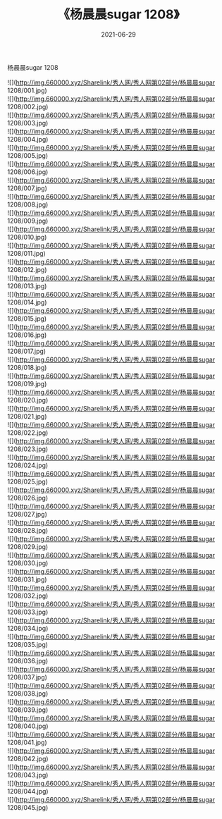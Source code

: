 ﻿---
layout: post
title:  《杨晨晨sugar 1208》
date:   2021-06-29
img: http://img.660000.xyz/Sharelink/秀人网/秀人网第02部分/杨晨晨sugar 1208/000.jpg
categories: [美女, 清纯, 唯美]
---

杨晨晨sugar 1208

  ![](http://img.660000.xyz/Sharelink/秀人网/秀人网第02部分/杨晨晨sugar 1208/001.jpg) <br> ![](http://img.660000.xyz/Sharelink/秀人网/秀人网第02部分/杨晨晨sugar 1208/002.jpg) <br> ![](http://img.660000.xyz/Sharelink/秀人网/秀人网第02部分/杨晨晨sugar 1208/003.jpg) <br> ![](http://img.660000.xyz/Sharelink/秀人网/秀人网第02部分/杨晨晨sugar 1208/004.jpg) <br> ![](http://img.660000.xyz/Sharelink/秀人网/秀人网第02部分/杨晨晨sugar 1208/005.jpg) <br> ![](http://img.660000.xyz/Sharelink/秀人网/秀人网第02部分/杨晨晨sugar 1208/006.jpg) <br> ![](http://img.660000.xyz/Sharelink/秀人网/秀人网第02部分/杨晨晨sugar 1208/007.jpg) <br> ![](http://img.660000.xyz/Sharelink/秀人网/秀人网第02部分/杨晨晨sugar 1208/008.jpg) <br> ![](http://img.660000.xyz/Sharelink/秀人网/秀人网第02部分/杨晨晨sugar 1208/009.jpg) <br> ![](http://img.660000.xyz/Sharelink/秀人网/秀人网第02部分/杨晨晨sugar 1208/010.jpg) <br> ![](http://img.660000.xyz/Sharelink/秀人网/秀人网第02部分/杨晨晨sugar 1208/011.jpg) <br> ![](http://img.660000.xyz/Sharelink/秀人网/秀人网第02部分/杨晨晨sugar 1208/012.jpg) <br> ![](http://img.660000.xyz/Sharelink/秀人网/秀人网第02部分/杨晨晨sugar 1208/013.jpg) <br> ![](http://img.660000.xyz/Sharelink/秀人网/秀人网第02部分/杨晨晨sugar 1208/014.jpg) <br> ![](http://img.660000.xyz/Sharelink/秀人网/秀人网第02部分/杨晨晨sugar 1208/015.jpg) <br> ![](http://img.660000.xyz/Sharelink/秀人网/秀人网第02部分/杨晨晨sugar 1208/016.jpg) <br> ![](http://img.660000.xyz/Sharelink/秀人网/秀人网第02部分/杨晨晨sugar 1208/017.jpg) <br> ![](http://img.660000.xyz/Sharelink/秀人网/秀人网第02部分/杨晨晨sugar 1208/018.jpg) <br> ![](http://img.660000.xyz/Sharelink/秀人网/秀人网第02部分/杨晨晨sugar 1208/019.jpg) <br> ![](http://img.660000.xyz/Sharelink/秀人网/秀人网第02部分/杨晨晨sugar 1208/020.jpg) <br> ![](http://img.660000.xyz/Sharelink/秀人网/秀人网第02部分/杨晨晨sugar 1208/021.jpg) <br> ![](http://img.660000.xyz/Sharelink/秀人网/秀人网第02部分/杨晨晨sugar 1208/022.jpg) <br> ![](http://img.660000.xyz/Sharelink/秀人网/秀人网第02部分/杨晨晨sugar 1208/023.jpg) <br> ![](http://img.660000.xyz/Sharelink/秀人网/秀人网第02部分/杨晨晨sugar 1208/024.jpg) <br> ![](http://img.660000.xyz/Sharelink/秀人网/秀人网第02部分/杨晨晨sugar 1208/025.jpg) <br> ![](http://img.660000.xyz/Sharelink/秀人网/秀人网第02部分/杨晨晨sugar 1208/026.jpg) <br> ![](http://img.660000.xyz/Sharelink/秀人网/秀人网第02部分/杨晨晨sugar 1208/027.jpg) <br> ![](http://img.660000.xyz/Sharelink/秀人网/秀人网第02部分/杨晨晨sugar 1208/028.jpg) <br> ![](http://img.660000.xyz/Sharelink/秀人网/秀人网第02部分/杨晨晨sugar 1208/029.jpg) <br> ![](http://img.660000.xyz/Sharelink/秀人网/秀人网第02部分/杨晨晨sugar 1208/030.jpg) <br> ![](http://img.660000.xyz/Sharelink/秀人网/秀人网第02部分/杨晨晨sugar 1208/031.jpg) <br> ![](http://img.660000.xyz/Sharelink/秀人网/秀人网第02部分/杨晨晨sugar 1208/032.jpg) <br> ![](http://img.660000.xyz/Sharelink/秀人网/秀人网第02部分/杨晨晨sugar 1208/033.jpg) <br> ![](http://img.660000.xyz/Sharelink/秀人网/秀人网第02部分/杨晨晨sugar 1208/034.jpg) <br> ![](http://img.660000.xyz/Sharelink/秀人网/秀人网第02部分/杨晨晨sugar 1208/035.jpg) <br> ![](http://img.660000.xyz/Sharelink/秀人网/秀人网第02部分/杨晨晨sugar 1208/036.jpg) <br> ![](http://img.660000.xyz/Sharelink/秀人网/秀人网第02部分/杨晨晨sugar 1208/037.jpg) <br> ![](http://img.660000.xyz/Sharelink/秀人网/秀人网第02部分/杨晨晨sugar 1208/038.jpg) <br> ![](http://img.660000.xyz/Sharelink/秀人网/秀人网第02部分/杨晨晨sugar 1208/039.jpg) <br> ![](http://img.660000.xyz/Sharelink/秀人网/秀人网第02部分/杨晨晨sugar 1208/040.jpg) <br> ![](http://img.660000.xyz/Sharelink/秀人网/秀人网第02部分/杨晨晨sugar 1208/041.jpg) <br> ![](http://img.660000.xyz/Sharelink/秀人网/秀人网第02部分/杨晨晨sugar 1208/042.jpg) <br> ![](http://img.660000.xyz/Sharelink/秀人网/秀人网第02部分/杨晨晨sugar 1208/043.jpg) <br> ![](http://img.660000.xyz/Sharelink/秀人网/秀人网第02部分/杨晨晨sugar 1208/044.jpg) <br> ![](http://img.660000.xyz/Sharelink/秀人网/秀人网第02部分/杨晨晨sugar 1208/045.jpg) <br>